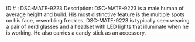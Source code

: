 ID # : DSC-MATE-9223
Description: DSC-MATE-9223 is a male human of average height and build. His most distinctive feature is the multiple spots on his face, resembling freckles. DSC-MATE-9223 is typically seen wearing a pair of nerd glasses and a headset with LED lights that illuminate when he is working. He also carries a candy stick as an accessory.